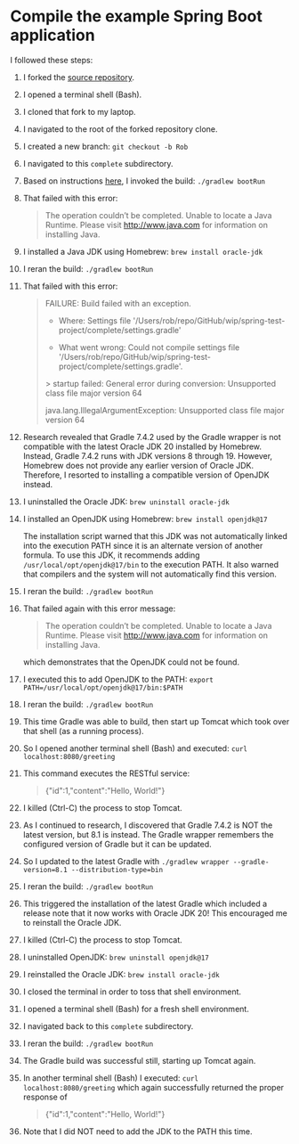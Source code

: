 # Compile the example Spring Boot application
I followed these steps:
1. I forked the [source repository](https://github.com/mikee/spring-test-project).
1. I opened a terminal shell (Bash).
1. I cloned that fork to my laptop.
1. I navigated to the root of the forked repository clone.
1. I created a new branch:  `git checkout -b Rob`
1. I navigated to this `complete` subdirectory.
1. Based on instructions [here](https://spring.io/guides/gs/spring-boot/),
   I invoked the build:  `./gradlew bootRun`
1. That failed with this error:

    > The operation couldn’t be completed. Unable to locate a Java Runtime.
    > Please visit http://www.java.com for information on installing Java.

1. I installed a Java JDK using Homebrew:  `brew install oracle-jdk`
1. I reran the build:  `./gradlew bootRun`
1. That failed with this error:

    > FAILURE: Build failed with an exception.
    >
    > * Where:
    > Settings file '/Users/rob/repo/GitHub/wip/spring-test-project/complete/settings.gradle'
    >
    > * What went wrong:
    > Could not compile settings file '/Users/rob/repo/GitHub/wip/spring-test-project/complete/settings.gradle'.
    >
    > \> startup failed:
    >   General error during conversion: Unsupported class file major version 64
    >
    >   java.lang.IllegalArgumentException: Unsupported class file major version 64

1. Research revealed that
   Gradle 7.4.2 used by the Gradle wrapper
   is not compatible with
   the latest Oracle JDK 20 installed by Homebrew.
   Instead, 
   Gradle 7.4.2 runs with
   JDK versions 8 through 19.
   However,
   Homebrew does not provide
   any earlier version of Oracle JDK.
   Therefore,
   I resorted to installing
   a compatible version of OpenJDK instead.
1. I uninstalled the Oracle JDK:  `brew uninstall oracle-jdk`
1. I installed an OpenJDK using Homebrew:  `brew install openjdk@17`

   The installation script
   warned that this JDK
   was not automatically linked into the execution PATH
   since it is an alternate version of another formula.
   To use this JDK, it recommends adding
   `/usr/local/opt/openjdk@17/bin`
   to the execution PATH.
   It also warned that compilers and the system will not automatically find this version.
1. I reran the build:  `./gradlew bootRun`
1. That failed again with this error message:

    > The operation couldn’t be completed. Unable to locate a Java Runtime.
    > Please visit http://www.java.com for information on installing Java.

   which demonstrates that the OpenJDK could not be found.
1. I executed this to add OpenJDK to the PATH:
    `export PATH=/usr/local/opt/openjdk@17/bin:$PATH`
1. I reran the build:  `./gradlew bootRun`
1. This time Gradle was able to build,
   then start up Tomcat
   which took over that shell (as a running process).
1. So I opened another terminal shell (Bash) and executed: `curl localhost:8080/greeting`
1. This command executes the RESTful service:

    > {"id":1,"content":"Hello, World!"}

1. I killed (Ctrl-C) the process to stop Tomcat.
1. As I continued to research,
   I discovered that
   Gradle 7.4.2 is NOT the latest version,
   but 8.1 is instead.
   The Gradle wrapper
   remembers the configured version of Gradle
   but it can be updated.
1. So I updated to the latest Gradle with
   `./gradlew wrapper --gradle-version=8.1 --distribution-type=bin`
1. I reran the build:  `./gradlew bootRun`
1. This triggered the installation of the latest Gradle
   which included a release note
   that it now works with Oracle JDK 20!
   This encouraged me to reinstall the Oracle JDK.
1. I killed (Ctrl-C) the process to stop Tomcat.
1. I uninstalled OpenJDK:  `brew uninstall openjdk@17`
1. I reinstalled the Oracle JDK:  `brew install oracle-jdk`
1. I closed the terminal in order to toss that shell environment.
1. I opened a terminal shell (Bash) for a fresh shell environment.
1. I navigated back to this `complete` subdirectory.
1. I reran the build:  `./gradlew bootRun`
1. The Gradle build was successful still, starting up Tomcat again.
1. In another terminal shell (Bash) I executed: `curl localhost:8080/greeting`
   which again successfully returned the proper response of

    > {"id":1,"content":"Hello, World!"}

1. Note that I did NOT need to add the JDK to the PATH this time.

